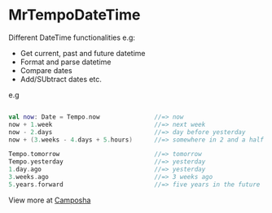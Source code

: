 # MrTempoDateTime

Different DateTime functionalities e.g:
- Get current, past and future datetime
- Format and parse datetime
- Compare dates
- Add/SUbtract dates etc.

e.g

```kotlin

val now: Date = Tempo.now               //=> now
now + 1.week                            //=> next week
now - 2.days                            //=> day before yesterday
now + (3.weeks - 4.days + 5.hours)      //=> somewhere in 2 and a half weeks

Tempo.tomorrow                          //=> tomorrow
Tempo.yesterday                         //=> yesterday
1.day.ago                               //=> yesterday
3.weeks.ago                             //=> 3 weeks ago
5.years.forward                         //=> five years in the future

```

View more at [Camposha](https://camposha.info/android-examples/android-datetime-libraries/)
